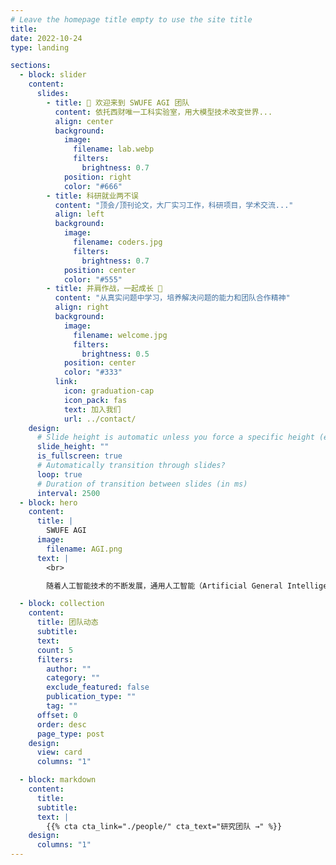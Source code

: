 ```yaml
---
# Leave the homepage title empty to use the site title
title:
date: 2022-10-24
type: landing

sections:
  - block: slider
    content:
      slides:
        - title: 👋 欢迎来到 SWUFE AGI 团队
          content: 依托西财唯一工科实验室，用大模型技术改变世界...
          align: center
          background:
            image:
              filename: lab.webp
              filters:
                brightness: 0.7
            position: right
            color: "#666"
        - title: 科研就业两不误
          content: "顶会/顶刊论文，大厂实习工作，科研项目，学术交流..."
          align: left
          background:
            image:
              filename: coders.jpg
              filters:
                brightness: 0.7
            position: center
            color: "#555"
        - title: 并肩作战，一起成长 💪
          content: "从真实问题中学习，培养解决问题的能力和团队合作精神"
          align: right
          background:
            image:
              filename: welcome.jpg
              filters:
                brightness: 0.5
            position: center
            color: "#333"
          link:
            icon: graduation-cap
            icon_pack: fas
            text: 加入我们
            url: ../contact/
    design:
      # Slide height is automatic unless you force a specific height (e.g. '400px')
      slide_height: ""
      is_fullscreen: true
      # Automatically transition through slides?
      loop: true
      # Duration of transition between slides (in ms)
      interval: 2500
  - block: hero
    content:
      title: |
        SWUFE AGI
      image:
        filename: AGI.png
      text: |
        <br>

        随着人工智能技术的不断发展，通用人工智能（Artificial General Intelligence, AGI）和金融领域的融合与交叉已成为科研和产业发展的重要趋势。通用人工智能与金融创新团队致力于通过大模型探索AGI技术在金融领域的应用潜力，以及推动人工智能技术与金融行业的创新发展。

  - block: collection
    content:
      title: 团队动态
      subtitle:
      text:
      count: 5
      filters:
        author: ""
        category: ""
        exclude_featured: false
        publication_type: ""
        tag: ""
      offset: 0
      order: desc
      page_type: post
    design:
      view: card
      columns: "1"

  - block: markdown
    content:
      title:
      subtitle:
      text: |
        {{% cta cta_link="./people/" cta_text="研究团队 →" %}}
    design:
      columns: "1"
---
```

